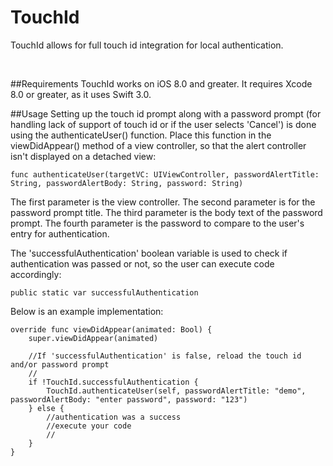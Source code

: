 TouchId
===============

TouchId allows for full touch id integration for local authentication.

<br/>

##Requirements
TouchId works on iOS 8.0 and greater. It requires Xcode 8.0 or greater, as it uses Swift 3.0.
<br/>

##Usage
Setting up the touch id prompt along with a password prompt (for handling lack of support of touch id or if the user selects 'Cancel') is done using the authenticateUser() function.  Place this function in the viewDidAppear() method of a view controller, so that the alert controller isn't displayed on a detached view:
    
    func authenticateUser(targetVC: UIViewController, passwordAlertTitle: String, passwordAlertBody: String, password: String) 

The first parameter is the view controller.  The second parameter is for the password prompt title.  The third parameter is the body text of the password prompt.  The fourth parameter is the password to compare to the user's entry for authentication.

The 'successfulAuthentication' boolean variable is used to check if authentication was passed or not, so the user can execute code accordingly:
    
    public static var successfulAuthentication

Below is an example implementation:

    override func viewDidAppear(animated: Bool) {
        super.viewDidAppear(animated)

        //If 'successfulAuthentication' is false, reload the touch id and/or password prompt
        //
        if !TouchId.successfulAuthentication {
            TouchId.authenticateUser(self, passwordAlertTitle: "demo", passwordAlertBody: "enter password", password: "123")
        } else {
            //authentication was a success
            //execute your code
            //
        }
    }
